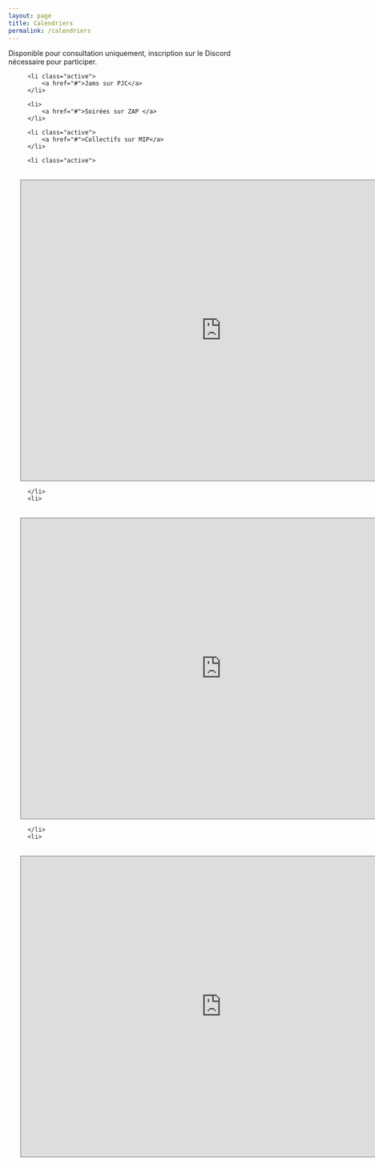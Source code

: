 ```yaml
---
layout: page
title: Calendriers 
permalink: /calendriers
---
```

<p>Disponible pour consultation uniquement, inscription sur le Discord nécessaire pour participer.</p>

<ul class="tab" data-tab="47e7fac6-28a7-4470-a67b-1e7406c42f73" data-name="temoignages">
  
      <li class="active">
          <a href="#">Jams sur PJC</a>
      </li>
  
      <li>
          <a href="#">Soirées sur ZAP </a>
      </li>

      <li class="active">
          <a href="#">Collectifs sur MIP</a>
      </li>
    
</ul>
<ul class="tab-content" id="47e7fac6-28a7-4470-a67b-1e7406c42f73" data-name="temoignages">
  
      <li class="active">
<br/>

<iframe src="https://calendar.google.com/calendar/embed?height=600&wkst=2&bgcolor=%23ffffff&ctz=Europe%2FParis&title=Toutes%20les%20rencontres%20PJC&showPrint=0&src=bDNjdmUycXFlZWJybmszc3YxanZwNzFrdTBAZ3JvdXAuY2FsZW5kYXIuZ29vZ2xlLmNvbQ&src=ZDA5Mm1tc2ttdTQ3MDQ3NnZmMjhwdGhuY2dAZ3JvdXAuY2FsZW5kYXIuZ29vZ2xlLmNvbQ&src=azBjbGxma2tqdmk0ZzNhMzN0ZWU2MGxwaGdAZ3JvdXAuY2FsZW5kYXIuZ29vZ2xlLmNvbQ&src=ZDBhOWE3NDk2NTlkM2Y3ZDJmODZlNTkzZTdkOWY1ZmZiZGIxMzYzMjVhM2Q3ZjI5NDUzNDY1MGZkMDQ1MTg3YUBncm91cC5jYWxlbmRhci5nb29nbGUuY29t&src=ZnIuZnJlbmNoI2hvbGlkYXlAZ3JvdXAudi5jYWxlbmRhci5nb29nbGUuY29t&color=%2333B679&color=%23039BE5&color=%23F6BF26&color=%237986CB&color=%230B8043" style="border:solid 1px #777" width="800" height="600" frameborder="0" scrolling="no"></iframe>

      </li>
      <li>
<br/>

<iframe src="https://calendar.google.com/calendar/embed?height=600&wkst=2&bgcolor=%23ffffff&ctz=Europe%2FParis&title=Soir%C3%A9es%20jams%20%26%20soir%C3%A9es%20concerts%20ZAP&src=NjMwNGE3NDM3OTMyNTg4Zjk5NDk4NGJkZWY5YzkwOTI4YmYyMmJlZmY4MWQwZGZmNDg5Y2FmNmZjY2YyMmNlOEBncm91cC5jYWxlbmRhci5nb29nbGUuY29t&src=ZnIuZnJlbmNoI2hvbGlkYXlAZ3JvdXAudi5jYWxlbmRhci5nb29nbGUuY29t&color=%23E67C73&color=%230B8043" style="border:solid 1px #777" width="800" height="600" frameborder="0" scrolling="no"></iframe>


      </li>
      <li>
<br/>
<iframe src="https://calendar.google.com/calendar/embed?height=600&wkst=2&bgcolor=%23ffffff&ctz=UTC&title=Toutes%20les%20rencontres%20MIP&hl=fr&showPrint=0&src=MTlkMTExNmI2N2I4OTQwZDcxYWQ4MzM0ZGQ2YTQ5NzM3MGQ2ZTQxM2IwMjM3MGU1YzU2MDZkMWVkMDY4M2NiMUBncm91cC5jYWxlbmRhci5nb29nbGUuY29t&src=ZDAxMDZhOGIwNWI3ZWI0OTJlYTMyYWY1OTJjNzdiN2RjMjMyMGUyZWU4YzMyOGNhYTA3OTkxZTU4MjFkM2FlZUBncm91cC5jYWxlbmRhci5nb29nbGUuY29t&src=OTU2Y2ZkNzU2ZjZhNTRjMjFlOGYzMmEyYjhmMjc0N2IwYTRmNmZjM2NiNzQ4NDliNzQ0MmU5ZDYyZGIxNmE5ZUBncm91cC5jYWxlbmRhci5nb29nbGUuY29t&src=MWU3MTg1YmJkZTA1MjU4YjU0NWYwNWQ1Y2E3MDEyNjUwYmFiODA5MjIxNGE5ZmI1ZDIzNTczYjY0ZmM3ZWEzMEBncm91cC5jYWxlbmRhci5nb29nbGUuY29t&src=ZnIuZnJlbmNoI2hvbGlkYXlAZ3JvdXAudi5jYWxlbmRhci5nb29nbGUuY29t&color=%23B39DDB&color=%23F09300&color=%23F4511E&color=%23EF6C00&color=%230B8043" style="border:solid 1px #777" width="800" height="600" frameborder="0" scrolling="no"></iframe>
      </li>
</ul>

